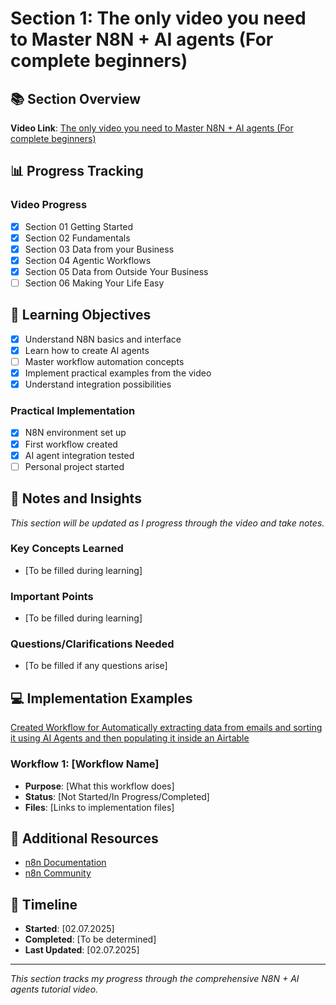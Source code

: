 # Section 1: The only video you need to Master N8N + AI agents (For complete beginners)

## 📚 Section Overview

**Video Link**: [The only video you need to Master N8N + AI agents (For complete beginners)](https://www.youtube.com/watch?v=uScURRX-Knc&ab_channel=SimonScrapes%7CAIAutomation)

## 📊 Progress Tracking

### Video Progress

- [x] Section 01 Getting Started
- [x] Section 02 Fundamentals
- [x] Section 03 Data from your Business
- [x] Section 04 Agentic Workflows
- [x] Section 05 Data from Outside Your Business
- [ ] Section 06 Making Your Life Easy

## 🎯 Learning Objectives

- [x] Understand N8N basics and interface
- [x] Learn how to create AI agents
- [ ] Master workflow automation concepts
- [x] Implement practical examples from the video
- [x] Understand integration possibilities

### Practical Implementation

- [x] N8N environment set up
- [x] First workflow created
- [x] AI agent integration tested
- [ ] Personal project started

## 📝 Notes and Insights

_This section will be updated as I progress through the video and take notes._

### Key Concepts Learned

- [To be filled during learning]

### Important Points

- [To be filled during learning]

### Questions/Clarifications Needed

- [To be filled if any questions arise]

## 💻 Implementation Examples

[Created Workflow for Automatically extracting data from emails and sorting it using AI Agents and then populating it inside an Airtable](https://github.com/SimeonTsvetanov/AI-Automation-Lessons/blob/main/sections/section-01/implementations/Section%204%20Completed%20Screenshot%20of%20progress.png)

### Workflow 1: [Workflow Name]

- **Purpose**: [What this workflow does]
- **Status**: [Not Started/In Progress/Completed]
- **Files**: [Links to implementation files]

## 🔗 Additional Resources

- [n8n Documentation](https://docs.n8n.io/)
- [n8n Community](https://community.n8n.io/)

## 📅 Timeline

- **Started**: [02.07.2025]
- **Completed**: [To be determined]
- **Last Updated**: [02.07.2025]

---

_This section tracks my progress through the comprehensive N8N + AI agents tutorial video._
